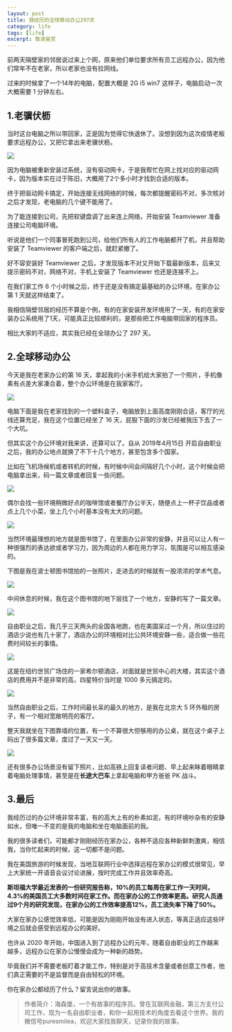 ```yaml
---
layout: post
title: 我经历的全球移动办公297天
category: life
tags: [life]
excerpt: 敬请鉴赏
---
```


前两天隔壁家的邻居说过来上个网，原来他们单位要求所有员工远程办公，因为他们常年不在老家，所以老家也没有拉网线。

过来的时候拿了一个14年的电脑，配置大概是 2G i5  win7 这样子，电脑启动一次大概需要 1 分钟左右。

## 1.老骥伏枥

当时这台电脑之所以带回家，正是因为觉得它快退休了。没想到因为这次疫情老板要求远程办公，又把它拿出来老骥伏枥。

![](http://favorites.ren/assets/images/2020/it/telework01.jpeg)

因为电脑被重新安装过系统，没有驱动网卡，于是我帮忙在网上找对应的驱动网卡，因为版本实在过于陈旧，大概用了2个多小时才找到合适的版本。

终于把驱动网卡搞定，开始连接无线网络的时候，每次都提醒密码不对，多次核对之后才发现，老电脑的几个键不能用了。

为了能连接到公司，先把软键盘调了出来连上网络，开始安装 Teamviewer 准备连接公司电脑环境。

听说是他们一个同事冒死跑到公司，给他们所有人的工作电脑都开了机，并且帮助安装了 Teamviewer 的客户端之后，就赶紧撤了。

好不容安装好 Teamviewer  之后，才发现版本不对又开始下载最新版本，后来又提示密码不对，网络不对，手机上安装了 Teamviewer 也还是连接不上。

在我们家工作 6 个小时候之后，终于还是没有搞定最基础的办公环境，在家办公第 1 天就这样结束了。

我相信隔壁邻居的经历不算是个例，有的在家安装开发环境用了一天，有的在家安装办公系统用了1天，可能真正比较顺利的，是那些把工作电脑带回家的程序员。

相比大家的不适应，其实我已经在全球办公了 297 天。

## 2.全球移动办公

今天是我在老家办公的第 16 天，拿起我的小米手机给大家拍了一个照片，手机像素有点差大家凑合着，整个办公环境是在我家客厅。

![](http://favorites.ren/assets/images/2020/it/telework02.jpeg)

电脑下面是我在老家找到的一个塑料盒子，电脑放到上面高度刚刚合适，客厅的光线还算充足，我在这个位置已经坐了 16 天，屁股下面的沙发已经被我压下去了一个大坑。

但其实这个办公环境对我来讲，还算可以了。自从 2019年4月15日 
开启自由职业之后，我的办公地点就换了不下十几个地方，甚至包含多个国家。

比如在飞机场候机或者转机的时候，有时候中间会间隔好几个小时，这个时候会把电脑拿出来，码一篇文章或者回复一些问题。

![](http://favorites.ren/assets/images/2020/it/telework03.jpeg)

偶尔会找一些环境稍微好点的咖啡馆或者餐厅办公半天，随便点上一杯子饮品或者点上几个小菜，坐上几个小时基本没有太大的问题。

![](http://favorites.ren/assets/images/2020/it/telework04.jpeg)

当然环境最理想的地方就是图书馆了，在里面办公非常的安静，并且可以让人有一种很强烈的表达欲或者学习力，因为周边的人都在用力学习，氛围是可以相互感染的。

下图是我在波士顿图书馆拍的一张照片，走进去的时候就有一股浓浓的学术气息。

![](http://favorites.ren/assets/images/2020/it/telework05.jpeg)

中间休息的时候，我在这个图书馆的地下层找了一个地方，安静的写了一篇文章。

![](http://favorites.ren/assets/images/2020/it/telework06.jpeg)

自由职业之后，我几乎三天两头的全国各地跑，也在美国呆过一个月，所以住过的酒店少说也有几十家了，酒店办公的环境相对比公共环境安静一些，适合做一些花费时间较长的事情。

![](http://favorites.ren/assets/images/2020/it/telework07.jpeg)

这是在纽约世贸广场住的一家希尔顿酒店，对面就是世贸中心的大楼，其实这个酒店的费用并不是非常的高，四星特价当时是 1000 多元搞定的。

![](http://favorites.ren/assets/images/2020/it/telework08.jpeg)

当然自由职业之后，工作时间最长呆的最久的地方，是我在北京大 5 环外租的房子，有一个相对宽敞明亮的客厅。

整天我就坐在下图靠墙的位置，有一个不算很大但够用的办公桌，就在这个桌子上码出了很多篇文章，度过了一天又一天。

![](http://favorites.ren/assets/images/2020/it/telework09.jpeg)

还有很多办公场景没有留下照片，比如高铁上回复读者问题、早上起来眯着眼睛拿着电脑处理事情，甚至是在**长途大巴车**上拿起电脑和甲方爸爸 PK 战斗。

## 3.最后

我经历过的办公环境非常丰富，有的高大上有的朴素如泥，有的环境吵杂有的安静如水，但唯一不变的是我的电脑和坐在电脑面前的我。

我的很多读者们，可能都才刚刚经历在家办公，各种不适应各种新鲜刺激爽，相信我，当你忙起来的时候，这一切都不是问题。

我在美国旅游的时候发现，当地互联网行业中选择远程在家办公的模式很常见，早上大家统一开语音会议讨论进展，按时完成工作并且效率奇高。

**斯坦福大学最近发表的一份研究报告称，10%的员工每周在家工作一天时间，4.3%的美国员工大多数时间在家工作。而在家办公的工作效率更高。研究人员通过9个月的研究发现，在家办公的工作效率提高12%，员工流失率下降了50%。**

大家在家办公感觉效率低，可能是因为刚刚开始没有进入状态，等真正适应这些环境之后就会感受到远程办公的美好。

也许从 2020 年开始，中国进入到了远程办公的元年，随着自由职业的工作越来越多，远程办公在家办公慢慢会成为一种新的趋势。

毕竟我们并不需要老板盯着才能工作，特别是对于高技术含量或者创意工作者，他们真正需要的不是监督而是自由轻松的环境。

你在家办公都经历了什么？留言说出你的故事。

>作者简介：海森堡，一个有故事的程序员。曾在互联网金融，第三方支付公司工作，现为一名自由职业者，和你一起用技术的角度去看这个世界。我的微信号puresmilea，欢迎大家找我聊天，记录你我的故事。
